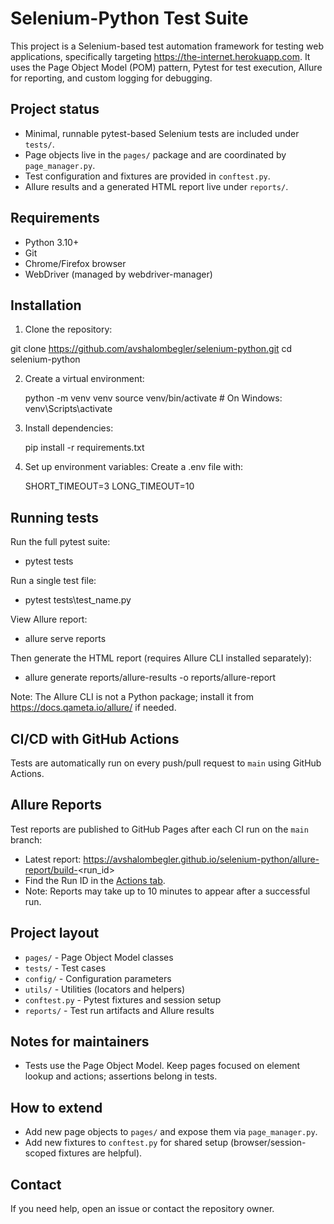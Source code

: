 
# Selenium-Python Test Suite

This project is a Selenium-based test automation framework for testing web applications, specifically targeting https://the-internet.herokuapp.com.
It uses the Page Object Model (POM) pattern, Pytest for test execution, Allure for reporting, and custom logging for debugging.

## Project status

- Minimal, runnable pytest-based Selenium tests are included under `tests/`.
- Page objects live in the `pages/` package and are coordinated by `page_manager.py`.
- Test configuration and fixtures are provided in `conftest.py`.
- Allure results and a generated HTML report live under `reports/`.

## Requirements

- Python 3.10+
- Git
- Chrome/Firefox browser
- WebDriver (managed by webdriver-manager)

## Installation

1. Clone the repository:

git clone https://github.com/avshalombegler/selenium-python.git
cd selenium-python

2. Create a virtual environment:

    python -m venv venv
    source venv/bin/activate  # On Windows: venv\Scripts\activate

3. Install dependencies:

    pip install -r requirements.txt

4. Set up environment variables: Create a .env file with:

    SHORT_TIMEOUT=3
    LONG_TIMEOUT=10

## Running tests

Run the full pytest suite:
- pytest tests

Run a single test file:
- pytest tests\test_name.py

View Allure report:
- allure serve reports

Then generate the HTML report (requires Allure CLI installed separately):
- allure generate reports/allure-results -o reports/allure-report

Note: The Allure CLI is not a Python package; install it from https://docs.qameta.io/allure/ if needed.

## CI/CD with GitHub Actions
Tests are automatically run on every push/pull request to `main` using GitHub Actions.

## Allure Reports
Test reports are published to GitHub Pages after each CI run on the `main` branch:
- Latest report: https://avshalombegler.github.io/selenium-python/allure-report/build-<run_id>
- Find the Run ID in the [Actions tab](https://github.com/avshalombegler/selenium-python/actions).
- Note: Reports may take up to 10 minutes to appear after a successful run.

## Project layout

- `pages/` - Page Object Model classes
- `tests/` - Test cases
- `config/` - Configuration parameters
- `utils/` - Utilities (locators and helpers)
- `conftest.py` - Pytest fixtures and session setup
- `reports/` - Test run artifacts and Allure results

## Notes for maintainers

- Tests use the Page Object Model. Keep pages focused on element lookup and actions; assertions belong in tests.

## How to extend

- Add new page objects to `pages/` and expose them via `page_manager.py`.
- Add new fixtures to `conftest.py` for shared setup (browser/session-scoped fixtures are helpful).

## Contact

If you need help, open an issue or contact the repository owner.
